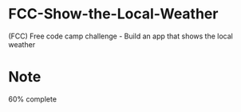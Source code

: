 # FCC-Show-the-Local-Weather
(FCC) Free code camp challenge - Build an app that shows the local weather

# Note
60% complete
